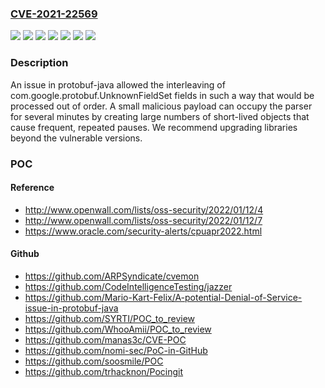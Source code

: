 ### [CVE-2021-22569](https://cve.mitre.org/cgi-bin/cvename.cgi?name=CVE-2021-22569)
![](https://img.shields.io/static/v1?label=Product&message=google-protobuf%20%5BJRuby%20Gem%5D&color=blue)
![](https://img.shields.io/static/v1?label=Product&message=protobuf-java&color=blue)
![](https://img.shields.io/static/v1?label=Product&message=protobuf-kotlin&color=blue)
![](https://img.shields.io/static/v1?label=Version&message=%3C%203.16.1%20&color=brighgreen)
![](https://img.shields.io/static/v1?label=Version&message=%3C%203.18.2%20&color=brighgreen)
![](https://img.shields.io/static/v1?label=Version&message=%3C%203.19.2%20&color=brighgreen)
![](https://img.shields.io/static/v1?label=Vulnerability&message=CWE-696%20Incorrect%20Behavior%20Order&color=brighgreen)

### Description

An issue in protobuf-java allowed the interleaving of com.google.protobuf.UnknownFieldSet fields in such a way that would be processed out of order. A small malicious payload can occupy the parser for several minutes by creating large numbers of short-lived objects that cause frequent, repeated pauses. We recommend upgrading libraries beyond the vulnerable versions.

### POC

#### Reference
- http://www.openwall.com/lists/oss-security/2022/01/12/4
- http://www.openwall.com/lists/oss-security/2022/01/12/7
- https://www.oracle.com/security-alerts/cpuapr2022.html

#### Github
- https://github.com/ARPSyndicate/cvemon
- https://github.com/CodeIntelligenceTesting/jazzer
- https://github.com/Mario-Kart-Felix/A-potential-Denial-of-Service-issue-in-protobuf-java
- https://github.com/SYRTI/POC_to_review
- https://github.com/WhooAmii/POC_to_review
- https://github.com/manas3c/CVE-POC
- https://github.com/nomi-sec/PoC-in-GitHub
- https://github.com/soosmile/POC
- https://github.com/trhacknon/Pocingit

